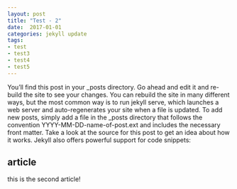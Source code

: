```yaml
---
layout: post
title: "Test - 2"
date:  2017-01-01
categories: jekyll update
tags:
- test
- test3
- test4
- test5
---
```


You’ll find this post in your _posts directory. Go ahead and edit it and re-build the site to see your changes. You can rebuild the site in many different ways, but the most common way is to run jekyll serve, which launches a web server and auto-regenerates your site when a file is updated.
To add new posts, simply add a file in the _posts directory that follows the convention YYYY-MM-DD-name-of-post.ext and includes the necessary front matter. Take a look at the source for this post to get an idea about how it works.
Jekyll also offers powerful support for code snippets:

## article

this is the second article!
